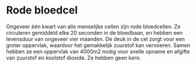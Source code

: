 # Rode bloedcel

Ongeveer één kwart van alle menselijke cellen zijn rode bloedcellen. Ze
circuleren gemiddeld elke 20 seconden in de bloedbaan, en hebben een levensduur
van ongeveer vier maanden. De deuk in de cel zorgt voor een groter oppervlak,
waardoor het gemakkelijk zuurstof kan vervoeren. Samen hebben ze een oppervlak
van 4000m2 nodig voor snelle opname en afgifte van zuurstof en koolstof dioxide.
Ze hebben geen kern.
